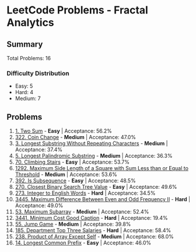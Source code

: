# LeetCode Problems - Fractal Analytics

## Summary
Total Problems: 16

### Difficulty Distribution

- Easy: 5
- Hard: 4
- Medium: 7

## Problems

1. [1. Two Sum](https://leetcode.com/problems/two-sum/) - **Easy** | Acceptance: 56.2%
2. [322. Coin Change](https://leetcode.com/problems/coin-change/) - **Medium** | Acceptance: 47.0%
3. [3. Longest Substring Without Repeating Characters](https://leetcode.com/problems/longest-substring-without-repeating-characters/) - **Medium** | Acceptance: 37.4%
4. [5. Longest Palindromic Substring](https://leetcode.com/problems/longest-palindromic-substring/) - **Medium** | Acceptance: 36.3%
5. [70. Climbing Stairs](https://leetcode.com/problems/climbing-stairs/) - **Easy** | Acceptance: 53.7%
6. [1292. Maximum Side Length of a Square with Sum Less than or Equal to Threshold](https://leetcode.com/problems/maximum-side-length-of-a-square-with-sum-less-than-or-equal-to-threshold/) - **Medium** | Acceptance: 53.6%
7. [392. Is Subsequence](https://leetcode.com/problems/is-subsequence/) - **Easy** | Acceptance: 48.5%
8. [270. Closest Binary Search Tree Value](https://leetcode.com/problems/closest-binary-search-tree-value/) - **Easy** | Acceptance: 49.6%
9. [273. Integer to English Words](https://leetcode.com/problems/integer-to-english-words/) - **Hard** | Acceptance: 34.5%
10. [3445. Maximum Difference Between Even and Odd Frequency II](https://leetcode.com/problems/maximum-difference-between-even-and-odd-frequency-ii/) - **Hard** | Acceptance: 49.0%
11. [53. Maximum Subarray](https://leetcode.com/problems/maximum-subarray/) - **Medium** | Acceptance: 52.4%
12. [3441. Minimum Cost Good Caption](https://leetcode.com/problems/minimum-cost-good-caption/) - **Hard** | Acceptance: 19.4%
13. [55. Jump Game](https://leetcode.com/problems/jump-game/) - **Medium** | Acceptance: 39.8%
14. [185. Department Top Three Salaries](https://leetcode.com/problems/department-top-three-salaries/) - **Hard** | Acceptance: 58.4%
15. [238. Product of Array Except Self](https://leetcode.com/problems/product-of-array-except-self/) - **Medium** | Acceptance: 68.0%
16. [14. Longest Common Prefix](https://leetcode.com/problems/longest-common-prefix/) - **Easy** | Acceptance: 46.0%